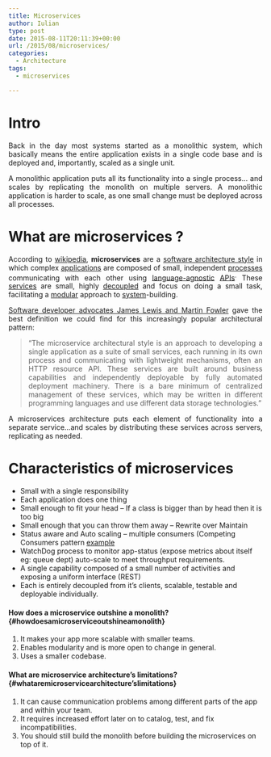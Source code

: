 ```yaml
---
title: Microservices
author: Iulian
type: post
date: 2015-08-11T20:11:39+00:00
url: /2015/08/microservices/
categories:
  - Architecture
tags:
  - microservices

---
```

# Intro

<p style="text-align: justify;">
  Back in the day most systems started as a monolithic system, which basically means the entire application exists in a single code base and is deployed and, importantly, scaled as a single unit.
</p>

<p style="text-align: justify;">
  A monolithic application puts all its functionality into a single process&#8230; and scales by replicating the monolith on multiple servers. A monolithic application is harder to scale, as one small change must be deployed across all processes.
</p>

# What are microservices ?

<p style="text-align: justify;">
  According to <a href="https://en.wikipedia.org/wiki/Microservices" target="_blank">wikipedia</a>, <b>microservices</b> are a <a title="Architectural pattern" href="https://en.wikipedia.org/wiki/Architectural_pattern">software architecture style</a> in which complex <a class="mw-redirect" title="Software application" href="https://en.wikipedia.org/wiki/Software_application">applications</a> are composed of small, independent <a title="Process (computing)" href="https://en.wikipedia.org/wiki/Process_%28computing%29">processes</a> communicating with each other using <a title="Language-independent specification" href="https://en.wikipedia.org/wiki/Language-independent_specification">language-agnostic</a> <a title="Application programming interface" href="https://en.wikipedia.org/wiki/Application_programming_interface">APIs</a><sup>.</sup> These <a title="Service (systems architecture)" href="https://en.wikipedia.org/wiki/Service_%28systems_architecture%29">services</a> are small, highly <a title="Coupling (computer programming)" href="https://en.wikipedia.org/wiki/Coupling_%28computer_programming%29">decoupled</a> and focus on doing a small task, facilitating a <a title="Modularity" href="https://en.wikipedia.org/wiki/Modularity">modular</a> approach to <a title="System" href="https://en.wikipedia.org/wiki/System">system</a>-building.
</p>

<p style="text-align: justify;">
  <a href="http://martinfowler.com/articles/microservices.html">Software developer advocates James Lewis and Martin Fowler</a> gave the best definition we could find for this increasingly popular architectural pattern:
</p>

> <p style="text-align: justify;">
>   “The microservice architectural style is an approach to developing a single application as a suite of small services, each running in its own process and communicating with lightweight mechanisms, often an HTTP resource API. These services are built around business capabilities and independently deployable by fully automated deployment machinery. There is a bare minimum of centralized management of these services, which may be written in different programming languages and use different data storage technologies.”
> </p>

<p style="text-align: justify;">
  A microservices architecture puts each element of functionality into a separate service&#8230;and scales by distributing these services across servers, replicating as needed.
</p>

<h1 style="text-align: justify;">
  Characteristics of microservices
</h1>

  * Small with a single responsibility
  * Each application does one thing
  * Small enough to fit your head &#8211; If a class is bigger than by head then it is too big
  * Small enough that you can throw them away &#8211; Rewrite over Maintain
  * Status aware and Auto scaling &#8211; multiple consumers (Competing Consumers pattern <a href="http://www.enterpriseintegrationpatterns.com/CompetingConsumers.html" target="_blank">example</a>
  * WatchDog process to monitor app-status (expose metrics about itself eg: queue dept) auto-scale to meet throughput requirements.
  * A single capability composed of a small number of activities and exposing a uniform interface (REST)
  * Each is entirely decoupled from it&#8217;s clients, scalable, testable and deployable individually.

#### How does a microservice outshine a monolith? {#howdoesamicroserviceoutshineamonolith}

  1. It makes your app more scalable with smaller teams.
  2. Enables modularity and is more open to change in general.
  3. Uses a smaller codebase.

#### What are microservice architecture’s limitations? {#whataremicroservicearchitecture’slimitations}

  1. It can cause communication problems among different parts of the app and within your team.
  2. It requires increased effort later on to catalog, test, and fix incompatibilities.
  3. You should still build the monolith before building the microservices on top of it.